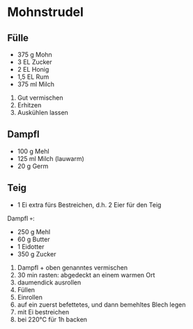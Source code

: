 # Mohnstrudel

## Fülle

* 375 g Mohn
* 3 EL Zucker
* 2 EL Honig
* 1,5 EL Rum
* 375 ml Milch

1. Gut vermischen
2. Erhitzen
3. Auskühlen lassen

## Dampfl

* 100 g Mehl
* 125 ml Milch (lauwarm)
* 20 g Germ

## Teig

* 1 Ei extra fürs Bestreichen, d.h. 2 Eier für den Teig

Dampfl `+`:

* 250 g Mehl
* 60 g Butter
* 1 Eidotter
* 350 g Zucker

1. Dampfl + oben genanntes vermischen
2. 30 min rasten: abgedeckt an einem warmen Ort
3. daumendick ausrollen
4. Füllen
5. Einrollen
6. auf ein zuerst befettetes, und dann bemehltes Blech legen
7. mit Ei bestreichen
8. bei 220°C für 1h backen

